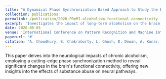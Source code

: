 ```yaml
---
title: "A Dynamical Phase Synchronization Based Approach to Study the Effects of Long-Term Alcoholism on Functional Connectivity Dynamics"
collection: publications
permalink: /publication/2020-PReMI-alcoholism-functional-connectivity
excerpt: 'Investigates the impact of long-term alcoholism on the brain's functional connectivity using a novel phase synchronization analysis technique.'
date: 2020-05-05
venue: 'International Conference on Pattern Recognition and Machine Intelligence (PReMI), 2020, pp. 218-226'
paperurl: '#'
citation: 'A. Chowdhury, B. Chakraborty, L. Ghosh, D. Dewan, A. Konar. (2020). "A Dynamical Phase Synchronization Based Approach to Study the Effects of Long-Term Alcoholism on Functional Connectivity Dynamics." <i>International Conference on Pattern Recognition and Machine Intelligence (PReMI), 2020</i>, pp. 218-226.'
---
```


This paper delves into the neurological impacts of chronic alcoholism, employing a cutting-edge phase synchronization method to reveal significant changes in the brain's functional connectivity, offering new insights into the effects of substance abuse on neural pathways.
